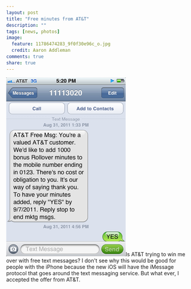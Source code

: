 ```yaml
---
layout: post
title: "Free minutes from AT&T"
description: ""
tags: [news, photos]
image:
  feature: 11786474283_9f0f30e96c_o.jpg
  credit: Aaron Addleman
comments: true
share: true
---
```



<p><a href="/assets/files/wpid-Photo-Aug-31-2011-542-PM.jpg" target="_blank"><img src="/assets/files/wpid-Photo-Aug-31-2011-542-PM.jpg" id="blogsy-1314838063818.882" class="alignright" width="320" height="480" alt="" href="/assets/files/wpid-Photo-Aug-31-2011-542-PM.jpg"></a>Is AT&amp;T trying to win me over with free text messages? I don't see why this would be good for people with the iPhone because the new iOS will have the iMessage protocol that goes around the text messaging service. But what ever, I accepted the offer from AT&amp;T. </p>
